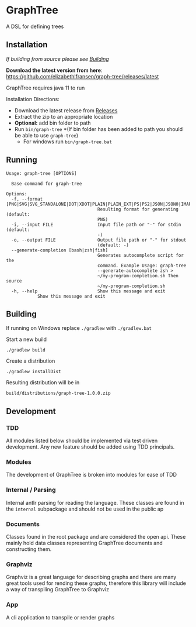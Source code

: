 # GraphTree
A DSL for defining trees

## Installation
*If building from source please see [Building](#building)*

**Download the latest version from here**: https://github.com/elizabethlfransen/graph-tree/releases/latest

GraphTree requires java 11 to run

Installation Directions:
* Download the latest release from [Releases](https://github.com/elizabethlfransen/graph-tree/releases)
* Extract the zip to an appropriate location
* **Optional:** add bin folder to path
* Run `bin/graph-tree` *(If bin folder has been added to path you should be able to use `graph-tree`)
    * For windows run `bin/graph-tree.bat`

## Running

```
Usage: graph-tree [OPTIONS]

  Base command for graph-tree

Options:
  -f, --format [PNG|SVG|SVG_STANDALONE|DOT|XDOT|PLAIN|PLAIN_EXT|PS|PS2|JSON|JSON0|IMAP|CMAPX]
                                   Resulting format for generating (default:
                                   PNG)
  -i, --input FILE                 Input file path or "-" for stdin (default:
                                   -)
  -o, --output FILE                Output file path or "-" for stdout
                                   (default: -)
  --generate-completion [bash|zsh|fish]
                                   Generates autocomplete script for the
                                   command. Example Usage: graph-tree
                                   --generate-autocomplete zsh >
                                   ~/my-program-completion.sh Then source
                                   ~/my-program-completion.sh
  -h, --help                       Show this message and exit
            Show this message and exit

```

## Building

If running on Windows replace `./gradlew` with `./gradlew.bat`

Start a new build
```shell
./gradlew build
```

Create a distribution
```shell
./gradlew installDist
```

Resulting distribution will be in
```
build/distributions/graph-tree-1.0.0.zip
```

## Development

### TDD
All modules listed below should be implemented via test driven development. Any new feature should be added using TDD
principals.

### Modules
The development of GraphTree is broken into modules for ease of TDD

### Internal / Parsing

Internal antlr parsing for reading the language. These classes are found in the `internal` subpackage and should not be
used in the public ap

### Documents

Classes found in the root package and are considered the open api. These mainly hold data classes representing GraphTree
documents and constructing them.

### Graphviz

Graphviz is a great language for describing graphs and there are many great tools used for rending these graphs, 
therefore this library will include a way of transpiling GraphTree to Graphviz

### App

A cli application to transpile or render graphs